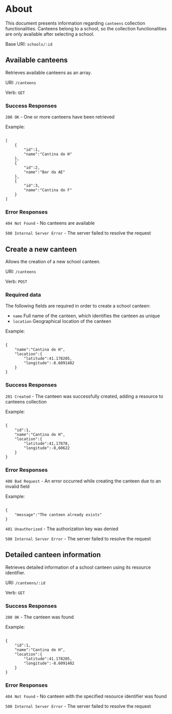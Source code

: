 # About

This document presents information regarding `canteens` collection functionalities.
Canteens belong to a school, so the collection functionalities are only available after selecting a school.

Base URI: `schools/:id`

## Available canteens

Retrieves available canteens as an array.

URI: `/canteens`

Verb: `GET`

### Success Responses

`200 OK` - One or more canteens have been retrieved

Example:

```

[
    {
        "id":1,
        "name":"Cantina do H"
    },
    {
        "id":2,
        "name":"Bar da AE"
    },
    {
        "id":3,
        "name":"Cantina do F"
    }
]

```

### Error Responses

`404 Not Found` - No canteens are available

`500 Internal Server Error` - The server failed to resolve the request


## Create a new canteen

Allows the creation of a new school canteen.

URI: `/canteens`

Verb: `POST`

### Required data

The following fields are required in order to create a school canteen:

- `name` Full name of the canteen, which identifies the canteen as unique
- `location` Geographical location of the canteen

Example:

```

{
    "name":"Cantina do H",
    "location":{
        "latitude":41.178205,
        "longitude":-8.6091482
    }
}

```

### Success Responses

`201 Created` - The canteen was successfully created, adding a resource to canteens collection

Example:

```

{
    "id":1,
    "name":"Cantina do H",
    "location":{
        "latitude":41,17878,
        "longitude":-8,60622
    }
}

```

### Error Responses

`400 Bad Request` - An error occurred while creating the canteen due to an invalid field

Example:

```

{
    "message":"The canteen already exists"
}

```

`401 Unauthorized` - The authorization key was denied

`500 Internal Server Error` - The server failed to resolve the request


## Detailed canteen information

Retrieves detailed information of a school canteen using its resource identifier.

URI: `/canteens/:id`

Verb: `GET`

### Success Responses

`200 OK` - The canteen was found

Example:

```

{
    "id":1,
    "name":"Cantina do H",
    "location":{
        "latitude":41.178205,
        "longitude":-8.6091482
    }
}

```

### Error Responses

`404 Not Found` - No canteen with the specified resource identifier was found

`500 Internal Server Error` - The server failed to resolve the request